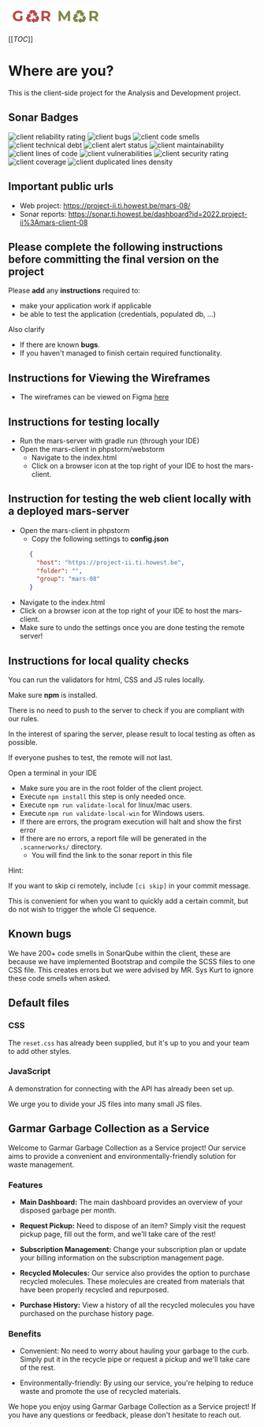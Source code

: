 ![image.png](./image.png)

[[_TOC_]]

# Where are you?

This is the client-side project for the Analysis and Development project.

## Sonar Badges
![client reliability rating](https://sonar.ti.howest.be/badges/project_badges/measure?project=2022.project-ii:mars-client-08&metric=reliability_rating)
![client bugs](https://sonar.ti.howest.be/badges/project_badges/measure?project=2022.project-ii:mars-client-08&metric=bugs)
![client code smells](https://sonar.ti.howest.be/badges/project_badges/measure?project=2022.project-ii:mars-client-08&metric=code_smells)
![client technical debt](https://sonar.ti.howest.be/badges/project_badges/measure?project=2022.project-ii:mars-client-08&metric=sqale_index)
![client alert status](https://sonar.ti.howest.be/badges/project_badges/measure?project=2022.project-ii:mars-client-08&metric=alert_status)
![client maintainability](https://sonar.ti.howest.be/badges/project_badges/measure?project=2022.project-ii:mars-client-08&metric=sqale_rating)
![client lines of code](https://sonar.ti.howest.be/badges/project_badges/measure?project=2022.project-ii:mars-client-08&metric=ncloc)
![client vulnerabilities](https://sonar.ti.howest.be/badges/project_badges/measure?project=2022.project-ii:mars-client-08&metric=vulnerabilities)
![client security rating](https://sonar.ti.howest.be/badges/project_badges/measure?project=2022.project-ii:mars-client-08&metric=security_rating)
![client coverage](https://sonar.ti.howest.be/badges/project_badges/measure?project=2022.project-ii:mars-client-08&metric=coverage)
![client duplicated lines density](https://sonar.ti.howest.be/badges/project_badges/measure?project=2022.project-ii:mars-client-08&metric=duplicated_lines_density)
## Important public urls  
* Web project: https://project-ii.ti.howest.be/mars-08/
* Sonar reports: https://sonar.ti.howest.be/dashboard?id=2022.project-ii%3Amars-client-08

## Please complete the following instructions before committing the **final version** on the project
Please **add** any **instructions** required to: 
* make your application work if applicable 
* be able to test the application (credentials, populated db, ...)

Also clarify
* If there are known **bugs**.
* If you haven't managed to finish certain required functionality.

## Instructions for Viewing the Wireframes

* The wireframes can be viewed on Figma [here](https://www.figma.com/file/7Mf6N7dbn6yqBFJBqWntAO/Garmar-Wireframes-Updated?node-id=0%3A1&t=wbuGC0q2asIaEFOC-3)

## Instructions for testing locally

* Run the mars-server with gradle run (through your IDE)
* Open the mars-client in phpstorm/webstorm
  * Navigate to the index.html
  * Click on a browser icon at the top right of your IDE to host the mars-client.
  
## Instruction for testing the web client locally with a deployed mars-server
* Open the mars-client in phpstorm
  * Copy the following settings to **config.json** 
```json
      {
        "host": "https://project-ii.ti.howest.be",
        "folder": "",
        "group": "mars-08"
      }
```
  * Navigate to the index.html
  * Click on a browser icon at the top right of your IDE to host the mars-client.
  * Make sure to undo the settings once you are done testing the remote server!

## Instructions for local quality checks

You can run the validators for html, CSS and JS rules locally. 

Make sure **npm** is installed.

There is no need to push to the server to check if you are compliant with our rules. 

In the interest of sparing the server, please result to local testing as often as possible. 

If everyone pushes to test, the remote will not last. 

Open a terminal in your IDE
  - Make sure you are in the root folder of the client project.
  - Execute `npm install` this step is only needed once.
  - Execute `npm run validate-local` for linux/mac users.
  - Execute `npm run validate-local-win` for Windows users. 
  - If there are errors, the program execution will halt and show the first error
  - If there are no errors, a report file will be generated in the `.scannerworks/` directory. 
    - You will find the link to the sonar report in this file 

Hint:

If you want to skip ci remotely, include `[ci skip]` in your commit message. 

This is convenient for when you want to quickly add a certain commit, but do not wish to trigger the whole CI sequence. 

## Known bugs
We have 200+ code smells in SonarQube within the client, these are because we have implemented Bootstrap and compile the SCSS files to one CSS file. This creates errors but we were advised by MR. Sys Kurt to ignore these code smells when asked. 

## Default files

### CSS 
The `reset.css` has already been supplied, but it's up to you and your team to add other styles. 

### JavaScript
A demonstration for connecting with the API has already been set up. 

We urge you to divide your JS files into many small JS files. 

## Garmar Garbage Collection as a Service

Welcome to Garmar Garbage Collection as a Service project! Our service aims to provide a convenient and environmentally-friendly solution for waste management.

### Features

- **Main Dashboard:** The main dashboard provides an overview of your disposed garbage per month.

- **Request Pickup:** Need to dispose of an item? Simply visit the request pickup page, fill out the form, and we'll take care of the rest!

- **Subscription Management:** Change your subscription plan or update your billing information on the subscription management page.

- **Recycled Molecules:** Our service also provides the option to purchase recycled molecules. These molecules are created from materials that have been properly recycled and repurposed.

- **Purchase History:** View a history of all the recycled molecules you have purchased on the purchase history page.

### Benefits

- Convenient: No need to worry about hauling your garbage to the curb. Simply put it in the recycle pipe or request a pickup and we'll take care of the rest.

- Environmentally-friendly: By using our service, you're helping to reduce waste and promote the use of recycled materials.

We hope you enjoy using Garmar Garbage Collection as a Service project! If you have any questions or feedback, please don't hesitate to reach out.
